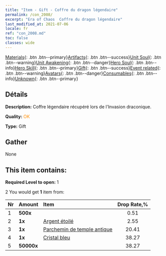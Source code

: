 ```yaml
---
title: "Item - Gift - Coffre du dragon légendaire"
permalink: /con_2008/
excerpt: "Era of Chaos  Coffre du dragon légendaire"
last_modified_at: 2021-07-06
locale: fr
ref: "con_2008.md"
toc: false
classes: wide
---
```

 [Materials](/ItemsFR/){: .btn .btn--primary}[Artifacts](/ItemsFR/Artifacts/){: .btn .btn--success}[Unit Soul](/ItemsFR/UnitSoul/){: .btn .btn--warning}[Unit Awakening](/ItemsFR/UnitAwakening/){: .btn .btn--danger}[Hero Soul](/ItemsFR/HeroSoul/){: .btn .btn--info}[Hero Skill](/ItemsFR/HeroSkill/){: .btn .btn--primary}[Gift](/ItemsFR/Gift/){: .btn .btn--success}[Event related](/ItemsFR/Events/){: .btn .btn--warning}[Avatars](/ItemsFR/Avatars/){: .btn .btn--danger}[Consumables](/ItemsFR/Consumables/){: .btn .btn--info}[Unknown](/ItemsFR/Unknown/){: .btn .btn--primary}

## Détails
 **Description:** Coffre légendaire récupéré lors de l'Invasion draconique.

 **Quality:** <span style="color: #FF8C00">OK</span>

 **Type:** Gift

## Gather

  None

## This item contains:

 **Required Level to open:** 1

 2 You would get **1** item  from:

  | Nr | Amount |     Item    | Drop Rate,% |
  |:---|:-------|:------------|:---------:|
  | 1 |  **500x** | <i class="fas fa-gem"/> | 0.51 | 
  | 2 |  **1x** | [Argent étoilé](/ItemsFR/con_969/) | 2.55 | 
  | 3 |  **1x** | [Parchemin de temple antique](/ItemsFR/con_697/) | 20.41 | 
  | 4 |  **1x** | [Cristal bleu](/ItemsFR/con_716/) | 38.27 | 
  | 5 |  **50000x** | <i class="fas fa-coins"/> | 38.27 | 
